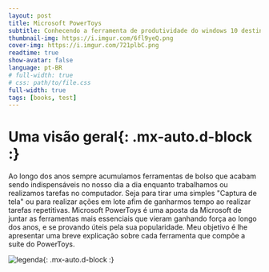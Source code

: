 ```yaml
---
layout: post
title: Microsoft PowerToys
subtitle: Conhecendo a ferramenta de produtividade do windows 10 destinada a usuários um pouco mais exigentes
thumbnail-img: https://i.imgur.com/6fl9yeQ.png
cover-img: https://i.imgur.com/721plbC.png
readtime: true
show-avatar: false
language: pt-BR
# full-width: true
# css: path/to/file.css
full-width: true
tags: [books, test]
---
```



# Uma visão geral{: .mx-auto.d-block :}

Ao longo dos anos sempre acumulamos ferramentas de bolso que acabam sendo indispensáveis no nosso dia a dia enquanto trabalhamos ou realizamos tarefas no computador. Seja para tirar uma simples "Captura de tela" ou para realizar ações em lote afim de ganharmos tempo ao realizar tarefas repetitivas.
Microsoft PowerToys é uma aposta da Microsoft de juntar as ferramentas mais essenciais que vieram ganhando força ao longo dos anos, e se provando úteis pela sua popularidade.
Meu objetivo é lhe apresentar uma breve explicação sobre cada ferramenta que compõe a suíte do PowerToys.

![legenda](https://i.imgur.com/BPg2Gm6.png){: .mx-auto.d-block :}